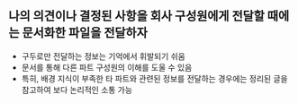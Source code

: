## 나의 의견이나 결정된 사항을 회사 구성원에게 전달할 때에는 문서화한 파일을 전달하자
- 구두로만 전달하는 정보는 기억에서 휘발되기 쉬움
- 문서를 통해 다른 파트 구성원의 이해를 도울 수 있음
- 특히, 배경 지식이 부족한 타 파트와 관련된 정보를 전달하는 경우에는 정리된 글을 참고하여 보다 논리적인 소통 가능
